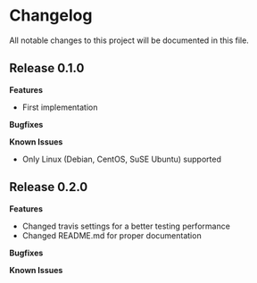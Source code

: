 # Changelog

All notable changes to this project will be documented in this file.

## Release 0.1.0

**Features**
- First implementation

**Bugfixes**

**Known Issues**
- Only Linux (Debian, CentOS, SuSE Ubuntu) supported

## Release 0.2.0

**Features**
- Changed travis settings for a better testing performance
- Changed README.md for proper documentation

**Bugfixes**

**Known Issues**
